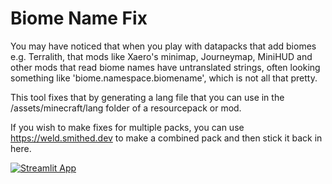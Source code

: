 # Biome Name Fix

You may have noticed that when you play with datapacks that add biomes e.g. Terralith, that mods like Xaero's minimap, Journeymap, MiniHUD and other mods that read biome names have untranslated strings, often looking something like 'biome.namespace.biomename', which is not all that pretty.

This tool fixes that by generating a lang file that you can use in the /assets/minecraft/lang folder of a resourcepack or mod.

If you wish to make fixes for multiple packs, you can use https://weld.smithed.dev to make a combined pack and then stick it back in here.

[![Streamlit App](https://static.streamlit.io/badges/streamlit_badge_black_white.svg)](https://biomenamefix.streamlit.app/)
